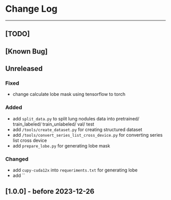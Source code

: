 # Change Log
---
## [TODO]
## [Known Bug]
## Unreleased
### Fixed
- change calculate lobe mask using tensorflow to torch
### Added
- add `split_data.py` to split lung nodules data into pretrained/ train_labeled/ train_unlabeled/ val/ test
- add `/tools/create_dataset.py` for creating structured dataset
- add `/tools/convert_series_list_cross_device.py` for converting series list cross device
- add `prepare_lobe.py` for generating lobe mask
### Changed
- add `cupy-cuda12x` into `requeriments.txt` for generating lobe
- add ``
## [1.0.0] - before 2023-12-26